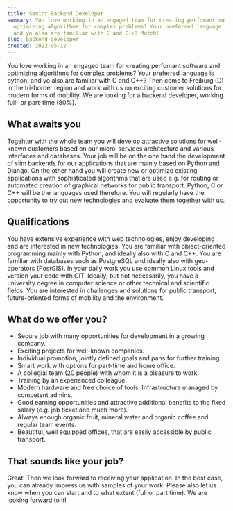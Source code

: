 ```yaml
---
title: Senior Backend Developer
summary: You love working in an engaged team for creating perfomant software and
  optimizing algorithms for complex problems? Your preferred language is python,
  and yo also are familiar with C and C++? Match!
slug: backend-developer
created: 2022-05-12
---
```

You love working in an engaged team for creating perfomant software and optimizing algorithms for complex problems? Your preferred language is python, and yo also are familiar with C and C++? Then come to Freiburg (D) in the tri-border region and work with us on exciting customer solutions for modern forms of mobility. We are looking for a backend developer, working full- or part-time (80%).

## What awaits you

Togehter with the whole team you will develop attractive solutions for well-known customers based on our micro-services architecture and various interfaces and databases. Your job will be on the one hand the development of slim backends for our applications that are mainly based on Python and Django. On the other hand you will create new or optimize existing applications with sophisticated algorithms that are used e.g. for routing or automated creation of graphical networks for public transport. Python, C or C++ will be the languages used therefore. You will regularly have the opportunity to try out new technologies and evaluate them together with us. 

## Qualifications

You have extensive experience with web technologies, enjoy developing and are interested in new technologies. You are familiar with object-oriented programming mainly with Python, and ideally also with C and C++. You are familiar with databases such as PostgreSQL and ideally also with geo-operators (PostGIS). In your daily work you use common Linux tools and version your code with GIT. Ideally, but not necessarily, you have a university degree in computer science or other technical and scientific fields. You are interested in challenges and solutions for public transport, future-oriented forms of mobility and the environment.

## What do we offer you?

* Secure job with many opportunities for development in a growing company.
* Exciting projects for well-known companies.
* Individual promotion, jointly defined goals and pans for further training.
* Smart work with options for part-time and home office. 
* A collegial team (20 people) with whom it is a pleasure to work.
* Training by an experienced colleague.
* Modern hardware and free choice of tools. Infrastructure managed by competent admins. 
* Good earning opportunities and attractive additional benefits to the fixed salary (e.g.  job ticket and much more). 
* Always enough organic fruit, mineral water and organic coffee and regular team events.
* Beautiful, well equipped offices, that are easily accessible by public transport. 

## That sounds like your job?

Great! Then we look forward to receiving your application. In the best case, you can already impress us with samples of your work. Please also let us know when you can start and to what extent (full or part time). We are looking forward to it!